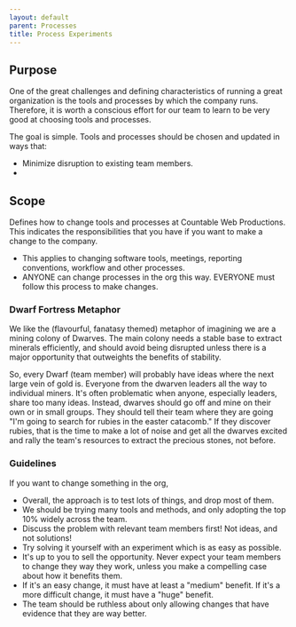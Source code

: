 ```yaml
---
layout: default
parent: Processes
title: Process Experiments
---
```


## Purpose

One of the great challenges and defining characteristics of running a great organization is the tools and processes by which the company runs.
Therefore, it is worth a conscious effort for our team to learn to be very good at choosing tools and processes.

The goal is simple. Tools and processes should be chosen and updated in ways that:
 - Minimize disruption to existing team members.
 - 

## Scope

Defines how to change tools and processes at Countable Web Productions. This indicates the responsibilities that you have if you 
want to make a change to the company.
 - This applies to changing software tools, meetings, reporting conventions, workflow and other processes.
 - ANYONE can change processes in the org this way. EVERYONE must follow this process to make changes.

### Dwarf Fortress Metaphor

We like the (flavourful, fanatasy themed) metaphor of imagining we are a mining colony of Dwarves. The main colony needs a
stable base to extract minerals efficiently, and should avoid being disrupted unless there is a major opportunity that outweights
the benefits of stability.

So, every Dwarf (team member) will probably have ideas where the next large vein of gold is. Everyone from the dwarven leaders
all the way to individual miners. It's often problematic when anyone, especially leaders, share too many ideas. Instead,
dwarves should go off and mine on their own or in small groups. They should tell their team where they are going "I'm going to
search for rubies in the easter catacomb." If they discover rubies, that is the time to make a lot of noise and
get all the dwarves excited and rally the team's resources to extract the precious stones, not before.

### Guidelines

If you want to change something in the org, 

 - Overall, the approach is to test lots of things, and drop most of them.
 - We should be trying many tools and methods, and only adopting the top 10% widely across the team.
 - Discuss the problem with relevant team members first! Not ideas, and not solutions!
 - Try solving it yourself with an experiment which is as easy as possible. 
 - It's up to you to sell the opportunity. Never expect your team members to change they way they work, unless you make a compelling case about how it benefits them.
 - If it's an easy change, it must have at least a "medium" benefit. If it's a more difficult change, it must have a "huge" benefit.
 - The team should be ruthless about only allowing changes that have evidence that they are way better.


